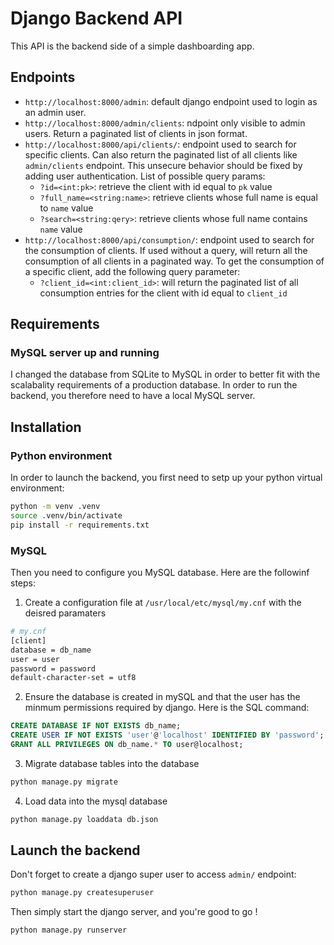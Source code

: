 Django Backend API
====================

This API is the backend side of a simple dashboarding app.

Endpoints
------------

- `http://localhost:8000/admin`: default django endpoint used to login as an admin user.
- `http://localhost:8000/admin/clients`: ndpoint only visible to admin users. Return a paginated list of clients in json format.
- `http://localhost:8000/api/clients/`: endpoint used to search for specific clients. Can also return the paginated list of all clients like `admin/clients` endpoint. This unsecure  behavior should be fixed by adding user authentication. List of possible query params:
    - `?id=<int:pk>`: retrieve the client with id equal to `pk` value
    - `?full_name=<string:name>`: retrieve clients whose full name is equal to `name` value
    - `?search=<string:qery>`: retrieve clients whose full name contains `name` value
- `http://localhost:8000/api/consumption/`: endpoint used to search for the consumption of clients. If used without a query, will return all the consumption of all clients in a paginated way. To get the consumption of a specific client, add the following query parameter:
    - `?client_id=<int:client_id>`: will return the paginated list of all consumption entries for the client with id equal to `client_id`


Requirements 
------------

### MySQL server up and running

I changed the database from SQLite to MySQL in order to better fit with the scalabality requirements of a production database.
In order to run the backend, you therefore need to have a local MySQL server.

Installation
------------

### Python environment

In order to launch the backend, you first need to setp up your python virtual environment:
``` bash
python -m venv .venv
source .venv/bin/activate
pip install -r requirements.txt
```
### MySQL
Then you need to configure you MySQL database. Here are the followinf steps:

1. Create a configuration file at `/usr/local/etc/mysql/my.cnf` with the deisred paramaters

``` bash
# my.cnf
[client]
database = db_name
user = user
password = password
default-character-set = utf8
```

2. Ensure the database is created in mySQL and that the user has the minmum permissions required by django. Here is the SQL command:

``` sql
CREATE DATABASE IF NOT EXISTS db_name;
CREATE USER IF NOT EXISTS 'user'@'localhost' IDENTIFIED BY 'password';
GRANT ALL PRIVILEGES ON db_name.* TO user@localhost;
```

3. Migrate database tables into the database
```bash
python manage.py migrate
```

4. Load data into the mysql database
``` bash
python manage.py loaddata db.json
```

Launch the backend
--------------

Don't forget to create a django super user to access `admin/` endpoint:
``` bash
python manage.py createsuperuser
```

Then simply start the django server, and you're good to go !

``` bash
python manage.py runserver
```